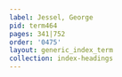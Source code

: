 ```yaml
---
label: Jessel, George
pid: term464
pages: 341|752
order: '0475'
layout: generic_index_term
collection: index-headings
---
```

